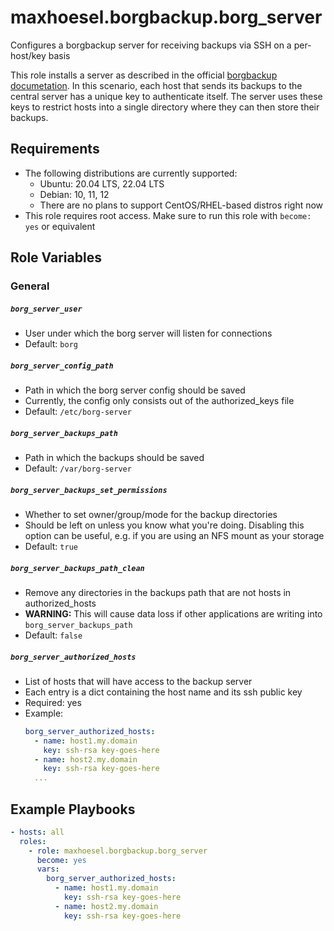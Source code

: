 # maxhoesel.borgbackup.borg_server

Configures a borgbackup server for receiving backups via SSH on a per-host/key basis

This role installs a server as described in the official [borgbackup documetation](https://borgbackup.readthedocs.io/en/stable/deployment/central-backup-server.html).
In this scenario, each host that sends its backups to the central server has a unique key to authenticate itself.
The server uses these keys to restrict hosts into a single directory where they can then store their backups.

## Requirements

- The following distributions are currently supported:
  - Ubuntu: 20.04 LTS, 22.04 LTS
  - Debian: 10, 11, 12
  - There are no plans to support CentOS/RHEL-based distros right now
- This role requires root access. Make sure to run this role with `become: yes` or equivalent

## Role Variables

### General

##### `borg_server_user`
- User under which the borg server will listen for connections
- Default: `borg`

##### `borg_server_config_path`
- Path in which the borg server config should be saved
- Currently, the config only consists out of the authorized_keys file
- Default: `/etc/borg-server`

##### `borg_server_backups_path`
- Path in which the backups should be saved
- Default: `/var/borg-server`

##### `borg_server_backups_set_permissions`
- Whether to set owner/group/mode for the backup directories
- Should be left on unless you know what you're doing.
  Disabling this option can be useful, e.g. if you are using an NFS mount as your storage
- Default: `true`

##### `borg_server_backups_path_clean`
- Remove any directories in the backups path that are not hosts in authorized_hosts
- **WARNING:** This will cause data loss if other applications are writing into `borg_server_backups_path`
- Default: `false`

##### `borg_server_authorized_hosts`
- List of hosts that will have access to the backup server
- Each entry is a dict containing the host name and its ssh public key
- Required: yes
- Example:
  ```yaml
  borg_server_authorized_hosts:
    - name: host1.my.domain
      key: ssh-rsa key-goes-here
    - name: host2.my.domain
      key: ssh-rsa key-goes-here
    ...
  ```

## Example Playbooks

```yaml
- hosts: all
  roles:
    - role: maxhoesel.borgbackup.borg_server
      become: yes
      vars:
        borg_server_authorized_hosts:
          - name: host1.my.domain
            key: ssh-rsa key-goes-here
          - name: host2.my.domain
            key: ssh-rsa key-goes-here
```
